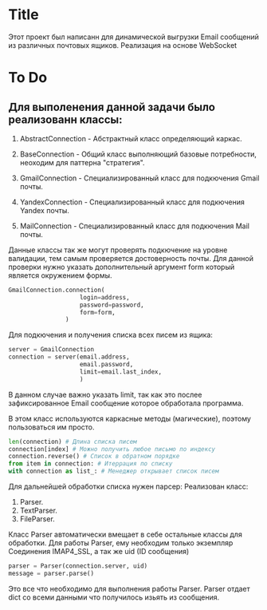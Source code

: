 # Title
Этот проект был написанн для динамической выгрузки Email сообщений из различных почтовых ящиков.
Реализация на основе WebSocket

# To Do
## Для выполенения данной задачи было реализованн классы:
1. AbstractConnection - Абстрактный класс определяющий каркас.
2. BaseConnection - Общий класс выполняющий базовые потребности, неоходим для паттерна "стратегия".

3. GmailConnection - Специализированный класс для подкючения Gmail почты.
4. YandexConnection - Специализированный класс для подкючения Yandex почты.
5. MailConnection - Специализированный класс для подкючения Mail почты.

Данные классы так же могут проверять подкючение на уровне валидации, тем самым
проверяется достоверность почты.
Для данной проверки нужно указать дополнительный аргумент form который является окружением формы.

```Python
GmailConnection.connection(
                    login=address,
                    password=password,
                    form=form,
                )
```

Для подкючения и получения списка всех писем из ящика:
```Python
server = GmailConnection
connection = server(email.address,
                    email.password,
                    limit=email.last_index,
                    )
```
В данном случае важно указать limit, так как это послее зафиксированное Email сообщение
которое обработала программа.

В этом класс используются каркасные методы (магические), поэтому пользоваться им просто.
```Python
len(connection) # Длина списка писем
connection[index] # Можно получить любое письмо по индексу
connection.reverse() # Список в обратном порядке
from item in connection: # Итеррация по списку
with connection as list_: # Менеджер открывает список писем
```

Для дальнейшей обработки списка нужен парсер:
Реализован класс:
1. Parser.
2. TextParser.
3. FileParser.

Класс Parser автоматически вмещает в себе остальные классы для обработки.
Для работы Parser, ему необходим только экземпляр Соединения IMAP4_SSL, а так же uid (ID сообщения)
```Python
parser = Parser(connection.server, uid)
message = parser.parse()
```
Это все что необходимо для выполнения работы Parser.
Parser отдает dict со всеми данными что получилось изьять из сообщения.